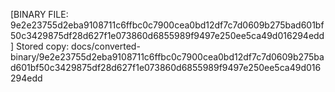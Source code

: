 [BINARY FILE: 9e2e23755d2eba9108711c6ffbc0c7900cea0bd12df7c7d0609b275bad601bf50c3429875df28d627f1e073860d6855989f9497e250ee5ca49d016294edd]
Stored copy: docs/converted-binary/9e2e23755d2eba9108711c6ffbc0c7900cea0bd12df7c7d0609b275bad601bf50c3429875df28d627f1e073860d6855989f9497e250ee5ca49d016294edd
